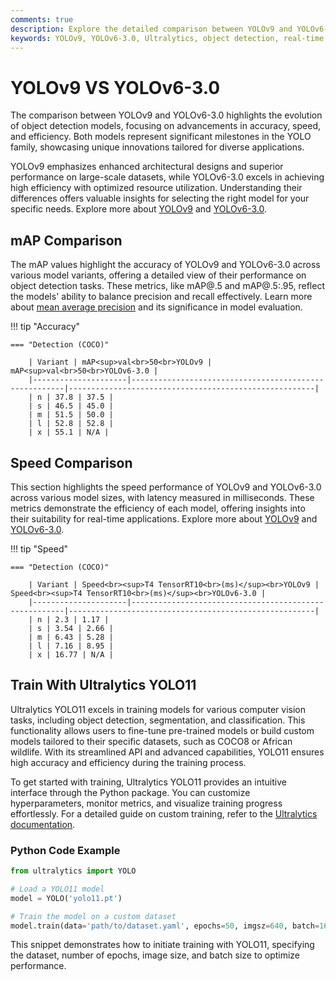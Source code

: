 ```yaml
---
comments: true  
description: Explore the detailed comparison between YOLOv9 and YOLOv6-3.0, two cutting-edge models in real-time object detection. Discover how these models differ in performance, efficiency, and suitability for edge AI and computer vision tasks.  
keywords: YOLOv9, YOLOv6-3.0, Ultralytics, object detection, real-time AI, edge AI, computer vision, model comparison
---
```


# YOLOv9 VS YOLOv6-3.0

The comparison between YOLOv9 and YOLOv6-3.0 highlights the evolution of object detection models, focusing on advancements in accuracy, speed, and efficiency. Both models represent significant milestones in the YOLO family, showcasing unique innovations tailored for diverse applications.

YOLOv9 emphasizes enhanced architectural designs and superior performance on large-scale datasets, while YOLOv6-3.0 excels in achieving high efficiency with optimized resource utilization. Understanding their differences offers valuable insights for selecting the right model for your specific needs. Explore more about [YOLOv9](https://www.youtube.com/watch?v=ZF7EAodHn1U&t=1s) and [YOLOv6-3.0](https://www.ultralytics.com/blog/introducing-ultralytics-yolov8).


## mAP Comparison

The mAP values highlight the accuracy of YOLOv9 and YOLOv6-3.0 across various model variants, offering a detailed view of their performance on object detection tasks. These metrics, like mAP@.5 and mAP@.5:.95, reflect the models' ability to balance precision and recall effectively. Learn more about [mean average precision](https://www.ultralytics.com/glossary/mean-average-precision-map) and its significance in model evaluation.


!!! tip "Accuracy"

	=== "Detection (COCO)"

		| Variant | mAP<sup>val<br>50<br>YOLOv9 | mAP<sup>val<br>50<br>YOLOv6-3.0 |
		|---------------------|-------------------------------------------------------|-------------------------------------------------------|
		| n | 37.8 | 37.5 |
		| s | 46.5 | 45.0 |
		| m | 51.5 | 50.0 |
		| l | 52.8 | 52.8 |
		| x | 55.1 | N/A |
		

## Speed Comparison

This section highlights the speed performance of YOLOv9 and YOLOv6-3.0 across various model sizes, with latency measured in milliseconds. These metrics demonstrate the efficiency of each model, offering insights into their suitability for real-time applications. Explore more about [YOLOv9](https://docs.ultralytics.com/models/yolov9/) and [YOLOv6-3.0](https://docs.ultralytics.com/reference/utils/benchmarks/).


!!! tip "Speed"

	=== "Detection (COCO)"

		| Variant | Speed<br><sup>T4 TensorRT10<br>(ms)</sup><br>YOLOv9 | Speed<br><sup>T4 TensorRT10<br>(ms)</sup><br>YOLOv6-3.0 |
		|---------------------|-------------------------------------------------------|-------------------------------------------------------|
		| n | 2.3 | 1.17 |
		| s | 3.54 | 2.66 |
		| m | 6.43 | 5.28 |
		| l | 7.16 | 8.95 |
		| x | 16.77 | N/A |

## Train With Ultralytics YOLO11

Ultralytics YOLO11 excels in training models for various computer vision tasks, including object detection, segmentation, and classification. This functionality allows users to fine-tune pre-trained models or build custom models tailored to their specific datasets, such as COCO8 or African wildlife. With its streamlined API and advanced capabilities, YOLO11 ensures high accuracy and efficiency during the training process.

To get started with training, Ultralytics YOLO11 provides an intuitive interface through the Python package. You can customize hyperparameters, monitor metrics, and visualize training progress effortlessly. For a detailed guide on custom training, refer to the [Ultralytics documentation](https://docs.ultralytics.com/modes/train/).

### Python Code Example

```python
from ultralytics import YOLO

# Load a YOLO11 model
model = YOLO('yolo11.pt')

# Train the model on a custom dataset
model.train(data='path/to/dataset.yaml', epochs=50, imgsz=640, batch=16)
``` 

This snippet demonstrates how to initiate training with YOLO11, specifying the dataset, number of epochs, image size, and batch size to optimize performance.
